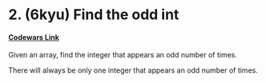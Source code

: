 # 2. (6kyu) Find the odd int

#### [Codewars Link](https://www.codewars.com/kata/54da5a58ea159efa38000836)

Given an array, find the integer that appears an odd number of times.

There will always be only one integer that appears an odd number of times.
